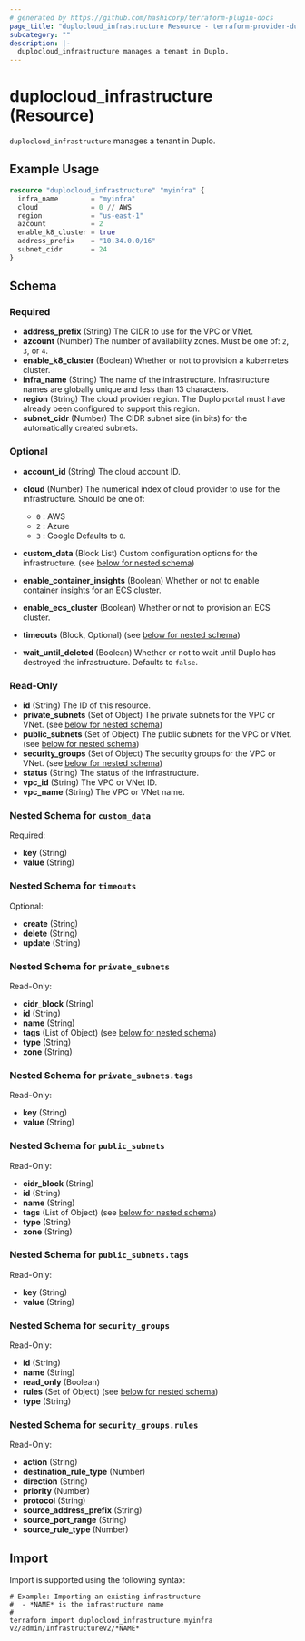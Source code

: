 ```yaml
---
# generated by https://github.com/hashicorp/terraform-plugin-docs
page_title: "duplocloud_infrastructure Resource - terraform-provider-duplocloud"
subcategory: ""
description: |-
  duplocloud_infrastructure manages a tenant in Duplo.
---
```


# duplocloud_infrastructure (Resource)

`duplocloud_infrastructure` manages a tenant in Duplo.

## Example Usage

```terraform
resource "duplocloud_infrastructure" "myinfra" {
  infra_name        = "myinfra"
  cloud             = 0 // AWS
  region            = "us-east-1"
  azcount           = 2
  enable_k8_cluster = true
  address_prefix    = "10.34.0.0/16"
  subnet_cidr       = 24
}
```

<!-- schema generated by tfplugindocs -->
## Schema

### Required

- **address_prefix** (String) The CIDR to use for the VPC or VNet.
- **azcount** (Number) The number of availability zones.  Must be one of: `2`, `3`, or `4`.
- **enable_k8_cluster** (Boolean) Whether or not to provision a kubernetes cluster.
- **infra_name** (String) The name of the infrastructure.  Infrastructure names are globally unique and less than 13 characters.
- **region** (String) The cloud provider region.  The Duplo portal must have already been configured to support this region.
- **subnet_cidr** (Number) The CIDR subnet size (in bits) for the automatically created subnets.

### Optional

- **account_id** (String) The cloud account ID.
- **cloud** (Number) The numerical index of cloud provider to use for the infrastructure.
Should be one of:

   - `0` : AWS
   - `2` : Azure
   - `3` : Google
 Defaults to `0`.
- **custom_data** (Block List) Custom configuration options for the infrastructure. (see [below for nested schema](#nestedblock--custom_data))
- **enable_container_insights** (Boolean) Whether or not to enable container insights for an ECS cluster.
- **enable_ecs_cluster** (Boolean) Whether or not to provision an ECS cluster.
- **timeouts** (Block, Optional) (see [below for nested schema](#nestedblock--timeouts))
- **wait_until_deleted** (Boolean) Whether or not to wait until Duplo has destroyed the infrastructure. Defaults to `false`.

### Read-Only

- **id** (String) The ID of this resource.
- **private_subnets** (Set of Object) The private subnets for the VPC or VNet. (see [below for nested schema](#nestedatt--private_subnets))
- **public_subnets** (Set of Object) The public subnets for the VPC or VNet. (see [below for nested schema](#nestedatt--public_subnets))
- **security_groups** (Set of Object) The security groups for the VPC or VNet. (see [below for nested schema](#nestedatt--security_groups))
- **status** (String) The status of the infrastructure.
- **vpc_id** (String) The VPC or VNet ID.
- **vpc_name** (String) The VPC or VNet name.

<a id="nestedblock--custom_data"></a>
### Nested Schema for `custom_data`

Required:

- **key** (String)
- **value** (String)


<a id="nestedblock--timeouts"></a>
### Nested Schema for `timeouts`

Optional:

- **create** (String)
- **delete** (String)
- **update** (String)


<a id="nestedatt--private_subnets"></a>
### Nested Schema for `private_subnets`

Read-Only:

- **cidr_block** (String)
- **id** (String)
- **name** (String)
- **tags** (List of Object) (see [below for nested schema](#nestedobjatt--private_subnets--tags))
- **type** (String)
- **zone** (String)

<a id="nestedobjatt--private_subnets--tags"></a>
### Nested Schema for `private_subnets.tags`

Read-Only:

- **key** (String)
- **value** (String)



<a id="nestedatt--public_subnets"></a>
### Nested Schema for `public_subnets`

Read-Only:

- **cidr_block** (String)
- **id** (String)
- **name** (String)
- **tags** (List of Object) (see [below for nested schema](#nestedobjatt--public_subnets--tags))
- **type** (String)
- **zone** (String)

<a id="nestedobjatt--public_subnets--tags"></a>
### Nested Schema for `public_subnets.tags`

Read-Only:

- **key** (String)
- **value** (String)



<a id="nestedatt--security_groups"></a>
### Nested Schema for `security_groups`

Read-Only:

- **id** (String)
- **name** (String)
- **read_only** (Boolean)
- **rules** (Set of Object) (see [below for nested schema](#nestedobjatt--security_groups--rules))
- **type** (String)

<a id="nestedobjatt--security_groups--rules"></a>
### Nested Schema for `security_groups.rules`

Read-Only:

- **action** (String)
- **destination_rule_type** (Number)
- **direction** (String)
- **priority** (Number)
- **protocol** (String)
- **source_address_prefix** (String)
- **source_port_range** (String)
- **source_rule_type** (Number)

## Import

Import is supported using the following syntax:

```shell
# Example: Importing an existing infrastructure
#  - *NAME* is the infrastructure name
#
terraform import duplocloud_infrastructure.myinfra v2/admin/InfrastructureV2/*NAME*
```
